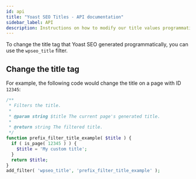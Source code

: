 ```yaml
---
id: api
title: "Yoast SEO Titles - API documentation"
sidebar_label: API
description: Instructions on how to modify our title values programmatically.
---
```


To change the title tag that Yoast SEO generated programmatically, you can use the `wpseo_title` filter.

## Change the title tag
For example, the following code would change the title on a page with ID `12345`:

```php
/**
 * Filters the title.
 *
 * @param string $title The current page's generated title.
 *
 * @return string The filtered title.
 */
function prefix_filter_title_example( $title ) {
  if ( is_page( 12345 ) ) {
    $title = 'My custom title';
  }
  return $title;
}
add_filter( 'wpseo_title', 'prefix_filter_title_example' );
```
